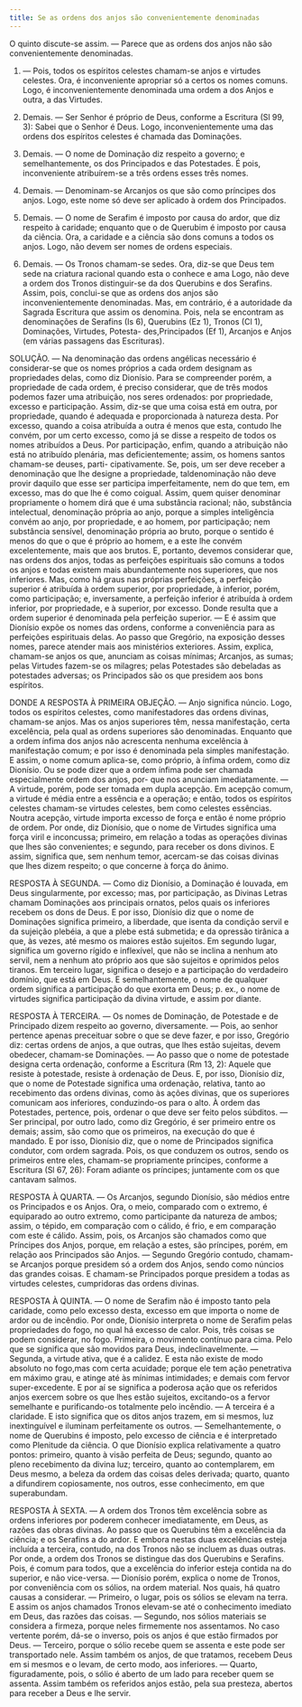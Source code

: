 ```yaml
---
title: Se as ordens dos anjos são convenientemente denominadas
---
```


O quinto discute-se assim. — Parece que as ordens dos anjos não são convenientemente denominadas.  

1. — Pois, todos os espíritos celestes chamam-se anjos e virtudes celestes. Ora, é inconveniente apropriar só a certos os nomes comuns. Logo, é inconvenientemente denominada uma ordem a dos Anjos e outra, a das Virtudes.  

2. Demais. — Ser Senhor é próprio de Deus, conforme a Escritura (Sl 99, 3): Sabei que o Senhor é Deus. Logo, inconvenientemente uma das ordens dos espíritos celestes é chamada das Dominações.  

3. Demais. — O nome de Dominação diz respeito a governo; e semelhantemente, os dos Principados e das Potestades. É pois, inconveniente atribuírem-se a três ordens esses três nomes.  

4. Demais. — Denominam-se Arcanjos os que são como príncipes dos anjos. Logo, este nome só deve ser aplicado à ordem dos Principados.  

5. Demais. — O nome de Serafim é imposto por causa do ardor, que diz respeito à caridade; enquanto que o de Querubim é imposto por causa da ciência. Ora, a caridade e a ciência são dons comuns a todos os anjos. Logo, não devem ser nomes de ordens especiais.  

6. Demais. — Os Tronos chamam-se sedes. Ora, diz-se que Deus tem sede na criatura racional quando esta o conhece e ama Logo, não deve a ordem dos Tronos distinguir-se da dos Querubins e dos Serafins. Assim, pois, conclui-se que as ordens dos anjos são inconvenientemente denominadas.  Mas, em contrário, é a autoridade da Sagrada Escritura que assim os denomina. Pois, nela se encontram as denominações de Serafins (Is 6), Querubins (Ez 1), Tronos (Cl 1), Dominações, Virtudes, Potesta- des,Principados (Ef 1), Arcanjos e Anjos (em várias passagens das Escrituras).
  

SOLUÇÃO. — Na denominação das ordens angélicas necessário é considerar-se que os nomes próprios a cada ordem designam as propriedades delas, como diz Dionísio. Para se compreender porém, a propriedade de cada ordem, é preciso considerar, que de três modos podemos fazer uma atribuição, nos seres ordenados: por propriedade, excesso e participação. Assim, diz-se que uma coisa está em outra, por propriedade, quando é adequada e proporcionada à natureza desta. Por excesso, quando a coisa atribuída a outra é menos que esta, contudo lhe convém, por um certo excesso, como já se disse a respeito de todos os nomes atribuídos a Deus. Por participação, enfim, quando a atribuição não está no atribuído plenária, mas deficientemente; assim, os homens santos chamam-se deuses, parti- cipativamente. Se, pois, um ser deve receber a denominação que lhe designe a propriedade, taldenominação não deve provir daquilo que esse ser participa imperfeitamente, nem do que tem, em excesso, mas do que lhe é como coigual. Assim, quem quiser denominar propriamente o homem dirá que é uma substância racional; não, substância intelectual, denominação própria ao anjo, porque a simples inteligência convém ao anjo, por propriedade, e ao homem, por participação; nem substância sensível, denominação própria ao bruto, porque o sentido é menos do que o que é próprio ao homem, e a este lhe convém excelentemente, mais que aos brutos. E, portanto, devemos considerar que, nas ordens dos anjos, todas as perfeições espirituais são comuns a todos os anjos e todas existem mais abundantemente nos superiores, que nos inferiores.  Mas, como há graus nas próprias perfeições, a perfeição superior é atribuída à ordem superior, por propriedade, à inferior, porém, como participação; e, inversamente, a perfeição inferior é atribuída à ordem inferior, por propriedade, e à superior, por excesso. Donde resulta que a ordem superior é denominada pela perfeição superior. — E é assim que Dionísio expõe os nomes das ordens, conforme a conveniência para as perfeições espirituais delas. Ao passo que Gregório, na exposição desses nomes, parece atender mais aos ministérios exteriores. Assim, explica, chamam-se anjos os que, anunciam as coisas mínimas; Arcanjos, as sumas; pelas Virtudes fazem-se os milagres; pelas Potestades são debeladas as potestades adversas; os Principados são os que presidem aos bons espíritos.  

DONDE A RESPOSTA À PRIMEIRA OBJEÇÃO. — Anjo significa núncio. Logo, todos os espíritos celestes, como manifestadores das ordens divinas, chamam-se anjos. Mas os anjos superiores têm, nessa manifestação, certa excelência, pela qual as ordens superiores são denominadas. Enquanto que a ordem ínfima dos anjos não acrescenta nenhuma excelência à manifestação comum; e por isso é denominada pela simples manifestação. E assim, o nome comum aplica-se, como próprio, à ínfima ordem, como diz Dionísio. Ou se pode dizer que a ordem ínfima pode ser chamada especialmente ordem dos anjos, por- que nos anunciam imediatamente. — A virtude, porém, pode ser tomada em dupla acepção. Em acepção comum, a virtude é média entre a essência e a operação; e então, todos os espíritos celestes chamam-se virtudes celestes, bem como celestes essências. Noutra acepção, virtude importa excesso de força e então é nome próprio de ordem. Por onde, diz Dionísio, que o nome de Virtudes significa uma força viril e inconcussa; primeiro, em relação a todas as operações divinas que lhes são convenientes; e segundo, para receber os dons divinos. E assim, significa que, sem nenhum temor, acercam-se das coisas divinas que lhes dizem respeito; o que concerne à força do ânimo.  

RESPOSTA À SEGUNDA. — Como diz Dionísio, a Dominação é louvada, em Deus singularmente, por excesso; mas, por participação, as Divinas Letras chamam Dominações aos principais ornatos, pelos quais os inferiores recebem os dons de Deus. E por isso, Dionísio diz que o nome de Dominações significa primeiro, a liberdade, que isenta da condição servil e da sujeição plebéia, a que a plebe está submetida; e da opressão tirânica a que, às vezes, até mesmo os maiores estão sujeitos. Em segundo lugar, significa um governo rígido e inflexível, que não se inclina a nenhum ato servil, nem a nenhum ato próprio aos que são sujeitos e oprimidos pelos tiranos. Em terceiro lugar, significa o desejo e a participação do verdadeiro domínio, que está em Deus. E semelhantemente, o nome de qualquer ordem significa a participação do que exorta em Deus; p. ex., o nome de virtudes significa participação da divina virtude, e assim por diante.  

RESPOSTA À TERCEIRA. — Os nomes de Dominação, de Potestade e de Principado dizem respeito ao governo, diversamente. — Pois, ao senhor pertence apenas preceituar sobre o que se deve fazer, e por isso, Gregório diz: certas ordens de anjos, a que outras, que lhes estão sujeitas, devem obedecer, chamam-se Dominações. — Ao passo que o nome de potestade designa certa ordenação, conforme a Escritura (Rm 13, 2): Aquele que resiste à potestade, resiste à ordenação de Deus. E, por isso, Dionísio diz, que o nome de Potestade significa uma ordenação, relativa, tanto ao recebimento das ordens divinas, como às ações divinas, que os superiores comunicam aos inferiores, conduzindo-os para o alto. À ordem das Potestades, pertence, pois, ordenar o que deve ser feito pelos súbditos. — Ser principal, por outro lado, como diz Gregório, é ser primeiro entre os demais; assim, são como que os primeiros, na execução do que é mandado. E por isso, Dionísio diz, que o nome de Principados significa condutor, com ordem sagrada. Pois, os que conduzem os outros, sendo os primeiros entre eles, chamam-se propriamente príncipes, conforme a Escritura (Sl 67, 26): Foram adiante os príncipes; juntamente com os que cantavam salmos.  

RESPOSTA À QUARTA. — Os Arcanjos, segundo Dionísio, são médios entre os Principados e os Anjos. Ora, o meio, comparado com o extremo, é equiparado ao outro extremo, como participante da natureza de ambos; assim, o tépido, em comparação com o cálido, é frio, e em comparação com este é cálido. Assim, pois, os Arcanjos são chamados como que Príncipes dos Anjos, porque, em relação a estes, são príncipes, porém, em relação aos Principados são Anjos. — Segundo Gregório contudo, chamam-se Arcanjos porque presidem só a ordem dos Anjos, sendo como núncios das grandes coisas. E chamam-se Principados porque presidem a todas as virtudes celestes, cumpridoras das ordens divinas.  

RESPOSTA À QUINTA. — O nome de Serafim não é imposto tanto pela caridade, como pelo excesso desta, excesso em que importa o nome de ardor ou de incêndio. Por onde, Dionísio interpreta o nome de Serafim pelas propriedades do fogo, no qual há excesso de calor. Pois, três coisas se podem considerar, no fogo. Primeira, o movimento contínuo para cima. Pelo que se significa que são movidos para Deus, indeclinavelmente. — Segunda, a virtude ativa, que é a calidez. E esta não existe de modo absoluto no fogo,mas com certa acuidade; porque ele tem ação penetrativa em máximo grau, e atinge até às mínimas intimidades; e demais com fervor super-excedente. E por aí se significa a poderosa ação que os referidos anjos exercem sobre os que lhes estão sujeitos, excitando-os a fervor semelhante e purificando-os totalmente pelo incêndio. — A terceira é a claridade. E isto significa que os ditos anjos trazem, em si mesmos, luz inextinguível e iluminam perfeitamente os outros. — Semelhantemente, o nome de Querubins é imposto, pelo excesso de ciência e é interpretado como Plenitude da ciência. O que Dionísio explica relativamente a quatro pontos: primeiro, quanto à visão perfeita de Deus; segundo, quanto ao pleno recebimento da divina luz; terceiro, quanto ao contemplarem, em Deus mesmo, a beleza da ordem das coisas deles derivada; quarto, quanto a difundirem copiosamente, nos outros, esse conhecimento, em que superabundam.  

RESPOSTA À SEXTA. — A ordem dos Tronos têm excelência sobre as ordens inferiores por poderem conhecer imediatamente, em Deus, as razões das obras divinas. Ao passo que os Querubins têm a excelência da ciência; e os Serafins a do ardor. E embora nestas duas excelências esteja incluída a terceira, contudo, na dos Tronos não se incluem as duas outras. Por onde, a ordem dos Tronos se distingue das dos Querubins e Serafins. Pois, é comum para todos, que a excelência do inferior esteja contida na do superior, e não vice-versa. — Dionísio porém, explica o nome de Tronos, por conveniência com os sólios, na ordem material. Nos quais, há quatro causas a considerar. — Primeiro, o lugar, pois os sólios se elevam na terra. E assim os anjos chamados Tronos elevam-se até o conhecimento imediato em Deus, das razões das coisas. — Segundo, nos sólios materiais se considera a firmeza, porque neles firmemente nos assentamos. No caso vertente porém, dá-se o inverso, pois os anjos é que estão firmados por Deus. — Terceiro, porque o sólio recebe quem se assenta e este pode ser transportado nele. Assim também os anjos, de que tratamos, recebem Deus em si mesmos e o levam, de certo modo, aos inferiores. — Quarto, figuradamente, pois, o sólio é aberto de um lado para receber quem se assenta. Assim também os referidos anjos estão, pela sua presteza, abertos para receber a Deus e lhe servir.